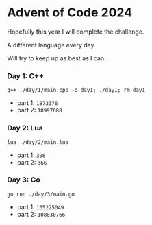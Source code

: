 # Advent of Code 2024

Hopefully this year I will complete the challenge.


A different language every day. 


Will try to keep up as best as I can. 

### Day 1: C++
```
g++ ./day/1/main.cpp -o day1; ./day1; rm day1
```
- part 1: `1873376`
- part 2: `18997088`
### Day 2: Lua
```
lua ./day/2/main.lua
```
- part 1: `306`
- part 2: `366`
### Day 3: Go
```
go run ./day/3/main.go
```
- part 1: `165225049`
- part 2: `108830766`
